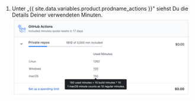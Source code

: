 1. Unter „{{ site.data.variables.product.prodname_actions }}" siehst Du die Details Deiner verwendeten Minuten. ![Details zur Minutennutzung](/assets/images/help/billing/actions-minutes.png)
